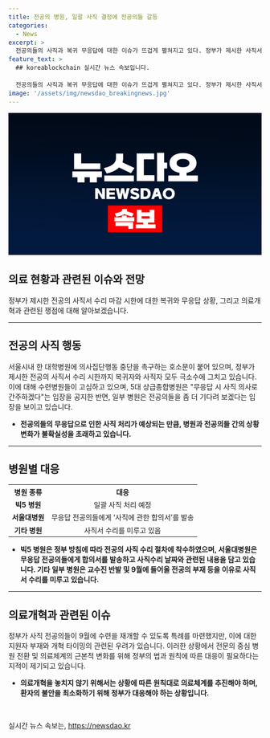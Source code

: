 ```yaml
---
title: 전공의 병원, 일괄 사직 결정에 전공의들 갈등
categories:
  - News
excerpt: >
  전공의들의 사직과 복귀 무응답에 대한 이슈가 뜨겁게 펼쳐지고 있다. 정부가 제시한 사직서 수리 마감일을 지난 후에도 대부분의 전공의들이 무응답으로 머물러 있어 병원들은 고심 중이다. 전공의들의 돌아올 의사가 불분명하여 혼란이 예상되며, 실제로 대부분은 무응답으로 일관하고 있다. 전공의들이 돌아올 의사가 없다는 점에서 병원들은 중대한 결정을 내려야 하지만, 병원 내부에서도 의견 충돌이 발생하고 있다. 이러한 상황에서 의료개혁을 진행해야 한다는 목소리가 나오고 있다.
feature_text: >
  ## koreablockchain 실시간 뉴스 속보입니다.

  전공의들의 사직과 복귀 무응답에 대한 이슈가 뜨겁게 펼쳐지고 있다. 정부가 제시한 사직서 수리 마감일을 지난 후에도 대부분의 전공의들이 무응답으로 머물러 있어 병원들은 고심 중이다. 전공의들의 돌아올 의사가 불분명하여 혼란이 예상되며, 실제로 대부분은 무응답으로 일관하고 있다. 전공의들이 돌아올 의사가 없다는 점에서 병원들은 중대한 결정을 내려야 하지만, 병원 내부에서도 의견 충돌이 발생하고 있다. 이러한 상황에서 의료개혁을 진행해야 한다는 목소리가 나오고 있다.
image: '/assets/img/newsdao_breakingnews.jpg'
---
```


<p><img src="/assets/img/newsdao_breakingnews.jpg" alt="koreablockchain 속보" /></p>

<h2>의료 현황과 관련된 이슈와 전망</h2>

<p data-ke-size="size16">정부가 제시한 전공의 사직서 수리 마감 시한에 대한 복귀와 무응답 상황, 그리고 의료개혁과 관련된 쟁점에 대해 알아보겠습니다.</p>

<hr>

<h2 data-ke-size="size26">전공의 사직 행동</h2>

<p>서울시내 한 대학병원에 의사집단행동 중단을 촉구하는 호소문이 붙어 있으며, 정부가 제시한 전공의 사직서 수리 시한까지 복귀자와 사직자 모두 극소수에 그치고 있습니다. 이에 대해 수련병원들이 고심하고 있으며, 5대 상급종합병원은 "무응답 시 사직 의사로 간주하겠다"는 입장을 공지한 반면, 일부 병원은 전공의들을 좀 더 기다려 보겠다는 입장을 보이고 있습니다.</p>

<ul>
  <li><b>전공의들의 무응답으로 인한 사직 처리가 예상되는 만큼, 병원과 전공의들 간의 상황 변화가 불확실성을 초래하고 있습니다.</b></li>
</ul>

<hr>

<h2 data-ke-size="size26">병원별 대응</h2>

<table>
  <tr>
    <th>병원 종류</th>
    <th>대응</th>
  </tr>
  <tr>
    <td style="text-align: center; height: 17px;"><b>빅5 병원</b></td>
    <td style="text-align: center; height: 17px;">일괄 사직 처리 예정</td>
  </tr>
  <tr>
    <td style="text-align: center; height: 17px;"><b>서울대병원</b></td>
    <td style="text-align: center; height: 17px;">무응답 전공의들에게 ‘사직에 관한 합의서’를 발송</td>
  </tr>
  <tr>
    <td style="text-align: center; height: 17px;"><b>기타 병원</b></td>
    <td style="text-align: center; height: 17px;">사직서 수리를 미루고 있음</td>
  </tr>
</table>

<ul>
  <li><b>빅5 병원은 정부 방침에 따라 전공의 사직 수리 절차에 착수하였으며, 서울대병원은 무응답 전공의들에게 합의서를 발송하고 사직수리 날짜와 관련된 내용을 담고 있습니다. 기타 일부 병원은 교수진 반발 및 9월에 들어올 전공의 부재 등을 이유로 사직서 수리를 미루고 있습니다.</b></li>
</ul>

<hr>

<h2 data-ke-size="size26">의료개혁과 관련된 이슈</h2>

<p>정부가 사직 전공의들이 9월에 수련을 재개할 수 있도록 특례를 마련했지만, 이에 대한 지원자 부재와 개혁 타이밍의 관련된 우려가 있습니다. 이러한 상황에서 전문의 중심 병원 전환 및 의료체계의 근본적 변화를 위해 정부의 법과 원칙에 따른 대응이 필요하다는 지적이 제기되고 있습니다.</p>

<ul>
  <li><b>의료개혁을 놓치지 않기 위해서는 상황에 따른 원칙대로 의료체계를 추진해야 하며, 환자의 불안을 최소화하기 위해 정부가 대응해야 하는 상황입니다.</b></li>
</ul>

<p data-ke-size="size16">&nbsp;</p>
실시간 뉴스 속보는, <a href="https://newsdao.kr" rel="dofollow">https://newsdao.kr</a>


